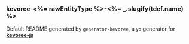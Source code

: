 ### kevoree-<%= rawEntityType %>-<%= _.slugify(tdef.name) %>

Default README generated by `generator-kevoree`, a `yo` generator for [__kevoree-js__](https://github.com/kevoree/kevoree-js)
